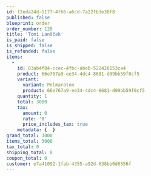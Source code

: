 ```yaml
---
id: f2eda24d-1177-4f66-a6cd-7a22fb3e38f8
published: false
blueprint: order
order_number: 128
title: 'Tomi Lanšček'
is_paid: false
is_shipped: false
is_refunded: false
items:
  -
    id: 83ab4f84-ccec-4fbc-abeb-522426153ca4
    product: 66e767a9-ee34-4dc4-8681-d09bb59f0cf5
    variant:
      variant: Polmaraton
      product: 66e767a9-ee34-4dc4-8681-d09bb59f0cf5
    quantity: 1
    total: 3000
    tax:
      amount: 0
      rate: '0'
      price_includes_tax: true
    metadata: {  }
grand_total: 3000
items_total: 3000
tax_total: 0
shipping_total: 0
coupon_total: 0
customer: e7a41092-1fab-4355-a92d-638bb0d6556f
---
```

